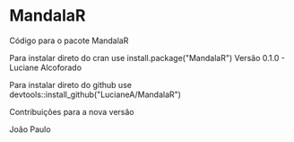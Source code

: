 # MandalaR
Código para o pacote MandalaR

Para instalar direto do cran use install.package("MandalaR")   Versão 0.1.0 - Luciane Alcoforado

Para instalar direto do github use devtools::install_github("LucianeA/MandalaR")



Contribuições para a nova versão

João Paulo 
